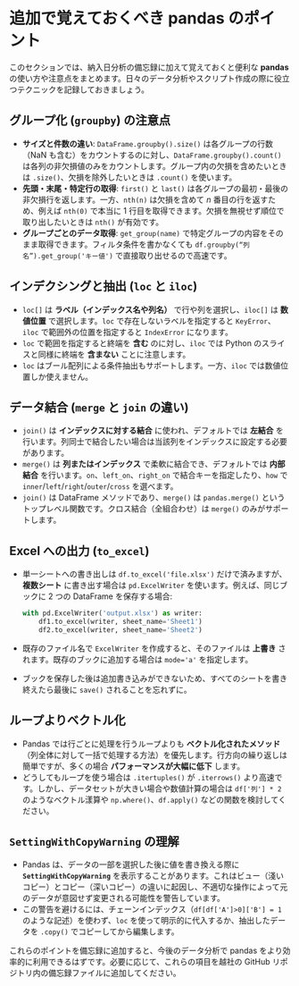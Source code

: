 # 追加で覚えておくべき pandas のポイント

このセクションでは、納入日分析の備忘録に加えて覚えておくと便利な **pandas** の使い方や注意点をまとめます。日々のデータ分析やスクリプト作成の際に役立つテクニックを記録しておきましょう。

## グループ化 (`groupby`) の注意点

- **サイズと件数の違い**: `DataFrame.groupby().size()` は各グループの行数（NaN も含む）をカウントするのに対し、`DataFrame.groupby().count()` は各列の非欠損値のみをカウントします。グループ内の欠損を含めたいときは `.size()`、欠損を除外したいときは `.count()` を使います。
- **先頭・末尾・特定行の取得**: `first()` と `last()` は各グループの最初・最後の非欠損行を返します。一方、`nth(n)` は欠損を含めて *n* 番目の行を返すため、例えば `nth(0)` で本当に 1 行目を取得できます。欠損を無視せず順位で取り出したいときは `nth()` が有効です。
- **グループごとのデータ取得**: `get_group(name)` で特定グループの内容をそのまま取得できます。フィルタ条件を書かなくても `df.groupby(“列名”).get_group('キー値')` で直接取り出せるので高速です。

## インデクシングと抽出 (`loc` と `iloc`)

- `loc[]` は **ラベル（インデックス名や列名）** で行や列を選択し、`iloc[]` は **数値位置** で選択します。`loc` で存在しないラベルを指定すると `KeyError`、`iloc` で範囲外の位置を指定すると `IndexError` になります。
- `loc` で範囲を指定すると終端を **含む** のに対し、`iloc` では Python のスライスと同様に終端を **含まない** ことに注意します。
- `loc` はブール配列による条件抽出もサポートします。一方、`iloc` では数値位置しか使えません。

## データ結合 (`merge` と `join` の違い)

- `join()` は **インデックスに対する結合** に使われ、デフォルトでは **左結合** を行います。列同士で結合したい場合は当該列をインデックスに設定する必要があります。
- `merge()` は **列またはインデックス** で柔軟に結合でき、デフォルトでは **内部結合** を行います。`on`、`left_on`、`right_on` で結合キーを指定したり、`how` で `inner`/`left`/`right`/`outer`/`cross` を選べます。
- `join()` は DataFrame メソッドであり、`merge()` は `pandas.merge()` というトップレベル関数です。クロス結合（全組合わせ）は `merge()` のみがサポートします。

## Excel への出力 (`to_excel`)

- 単一シートへの書き出しは `df.to_excel('file.xlsx')` だけで済みますが、**複数シート** に書き出す場合は `pd.ExcelWriter` を使います。例えば、同じブックに 2 つの DataFrame を保存する場合:

  ```python
  with pd.ExcelWriter('output.xlsx') as writer:
      df1.to_excel(writer, sheet_name='Sheet1')
      df2.to_excel(writer, sheet_name='Sheet2')
  ```

- 既存のファイル名で `ExcelWriter` を作成すると、そのファイルは **上書き** されます。既存のブックに追加する場合は `mode='a'` を指定します。
- ブックを保存した後は追加書き込みができないため、すべてのシートを書き終えたら最後に `save()` されることを忘れずに。

## ループよりベクトル化

- Pandas では行ごとに処理を行うループよりも **ベクトル化されたメソッド**（列全体に対して一括で処理する方法）を優先します。行方向の繰り返しは簡単ですが、多くの場合 **パフォーマンスが大幅に低下** します。
- どうしてもループを使う場合は `.itertuples()` が `.iterrows()` より高速です。しかし、データセットが大きい場合や数値計算の場合は `df['列'] * 2` のようなベクトル漾算や `np.where()`、`df.apply()` などの関数を検討してください。

## `SettingWithCopyWarning` の理解

- Pandas は、データの一部を選択した後に値を書き換える際に **`SettingWithCopyWarning`** を表示することがあります。これはビュー（淺いコピー）とコピー（深いコピー）の違いに起因し、不適切な操作によって元のデータが意図せず変更される可能性を警告しています。
- この警告を避けるには、チェーンインデックス（`df[df['A']>0]['B'] = 1` のような記述）を使わず、`loc` を使って明示的に代入するか、抽出したデータを `.copy()` でコピーしてから編集します。

これらのポイントを備忘録に追加すると、今後のデータ分析で pandas をより効率的に利用できるはずです。必要に応じて、これらの項目を越社の GitHub リポジトリ内の備忘録ファイルに追加してください。

